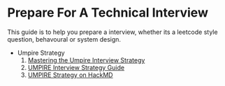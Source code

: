 # Prepare For A Technical Interview
This guide is to help you prepare a interview, whether its a leetcode style question, behavoural or system design.


- Umpire Strategy
   1. [Mastering the Umpire Interview Strategy](https://www.designgurus.io/blog/mastering-the-umpire-interview-strategy-in-coding-a-step-by-step-guide)
   2. [UMPIRE Interview Strategy Guide](https://guides.codepath.com/compsci/UMPIRE-Interview-Strategy)
   3. [UMPIRE Strategy on HackMD](https://hackmd.io/@zXKevDKYS9a3T9goj4cIQA/S1CaDzIIv?type=view)
  
